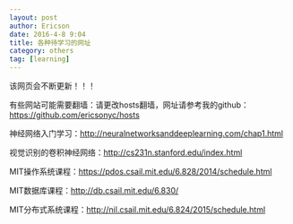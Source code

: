```yaml
---
layout: post
author: Ericson
date: 2016-4-8 9:04
title: 各种待学习的网址
category: others
tag: [learning]
---
```

该网页会不断更新！！！

有些网站可能需要翻墙：请更改hosts翻墙，网址请参考我的github：https://github.com/ericsonyc/hosts

神经网络入门学习：http://neuralnetworksanddeeplearning.com/chap1.html

视觉识别的卷积神经网络：http://cs231n.stanford.edu/index.html

MIT操作系统课程：https://pdos.csail.mit.edu/6.828/2014/schedule.html

MIT数据库课程：http://db.csail.mit.edu/6.830/

MIT分布式系统课程：http://nil.csail.mit.edu/6.824/2015/schedule.html
